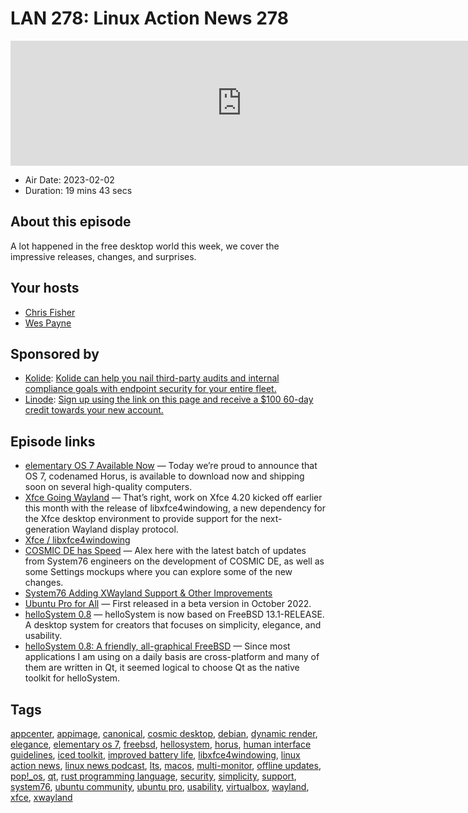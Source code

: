 # LAN 278: Linux Action News 278

<iframe src="https://player.fireside.fm/v2/DAcK9LdX+MxoRioFO?theme=dark" width="740" height="200" frameborder="0" scrolling="no"></iframe>

* Air Date: 2023-02-02
* Duration: 19 mins 43 secs

## About this episode

A lot happened in the free desktop world this week, we cover the impressive releases, changes, and surprises.

## Your hosts
* [Chris Fisher](https://linuxactionnews.com/hosts/chris)
* [Wes Payne](https://linuxactionnews.com/hosts/wes)

## Sponsored by

  * [Kolide](https://l.kolide.co/3klbWzr): [Kolide can help you nail third-party audits and internal compliance goals with endpoint security for your entire fleet. ](https://l.kolide.co/3klbWzr)
  * [Linode](http://linode.com/lan): [Sign up using the link on this page and receive a $100 60-day credit towards your new account. ](http://linode.com/lan)



## Episode links

  * [elementary OS 7 Available Now](https://blog.elementary.io/os-7-available-now/ "elementary OS 7 Available Now") — Today we’re proud to announce that OS 7, codenamed Horus, is available to download now and shipping soon on several high-quality computers.
  * [Xfce Going Wayland](https://9to5linux.com/xfce-4-20-desktop-environment-will-finally-bring-wayland-support "Xfce Going Wayland") — That’s right, work on Xfce 4.20 kicked off earlier this month with the release of libxfce4windowing, a new dependency for the Xfce desktop environment to provide support for the next-generation Wayland display protocol.
  * [Xfce / libxfce4windowing](https://gitlab.xfce.org/xfce/libxfce4windowing "Xfce / libxfce4windowing")
  * [COSMIC DE has Speed](https://blog.system76.com/post/more-on-cosmic-de-to-kick-off-2023 "COSMIC DE has Speed") — Alex here with the latest batch of updates from System76 engineers on the development of COSMIC DE, as well as some Settings mockups where you can explore some of the new changes.
  * [System76 Adding XWayland Support & Other Improvements](https://www.phoronix.com/news/System76-COSMIC-DE-January "System76 Adding XWayland Support & Other Improvements")
  * [Ubuntu Pro for All](https://9to5linux.com/canonical-announces-general-availability-of-ubuntu-pro-free-for-up-to-5-pcs "Ubuntu Pro for All") — First released in a beta version in October 2022.
  * [helloSystem 0.8](https://github.com/helloSystem/ISO/releases "helloSystem 0.8") — helloSystem is now based on FreeBSD 13.1-RELEASE. A desktop system for creators that focuses on simplicity, elegance, and usability.
  * [helloSystem 0.8: A friendly, all-graphical FreeBSD](https://www.theregister.com/2023/01/31/hellosystem_08/ "helloSystem 0.8: A friendly, all-graphical FreeBSD") — Since most applications I am using on a daily basis are cross-platform and many of them are written in Qt, it seemed logical to choose Qt as the native toolkit for helloSystem.



## Tags

[appcenter](https://linuxactionnews.com/tags/appcenter), [appimage](https://linuxactionnews.com/tags/appimage), [canonical](https://linuxactionnews.com/tags/canonical), [cosmic desktop](https://linuxactionnews.com/tags/cosmic%20desktop), [debian](https://linuxactionnews.com/tags/debian), [dynamic render](https://linuxactionnews.com/tags/dynamic%20render), [elegance](https://linuxactionnews.com/tags/elegance), [elementary os 7](https://linuxactionnews.com/tags/elementary%20os%207), [freebsd](https://linuxactionnews.com/tags/freebsd), [hellosystem](https://linuxactionnews.com/tags/hellosystem), [horus](https://linuxactionnews.com/tags/horus), [human interface guidelines](https://linuxactionnews.com/tags/human%20interface%20guidelines), [iced toolkit](https://linuxactionnews.com/tags/iced%20toolkit), [improved battery life](https://linuxactionnews.com/tags/improved%20battery%20life), [libxfce4windowing](https://linuxactionnews.com/tags/libxfce4windowing), [linux action news](https://linuxactionnews.com/tags/linux%20action%20news), [linux news podcast](https://linuxactionnews.com/tags/linux%20news%20podcast), [lts](https://linuxactionnews.com/tags/lts), [macos](https://linuxactionnews.com/tags/macos), [multi-monitor](https://linuxactionnews.com/tags/multi-monitor), [offline updates](https://linuxactionnews.com/tags/offline%20updates), [pop!_os](https://linuxactionnews.com/tags/pop!_os), [qt](https://linuxactionnews.com/tags/qt), [rust programming language](https://linuxactionnews.com/tags/rust%20programming%20language), [security](https://linuxactionnews.com/tags/security), [simplicity](https://linuxactionnews.com/tags/simplicity), [support](https://linuxactionnews.com/tags/support), [system76](https://linuxactionnews.com/tags/system76), [ubuntu community](https://linuxactionnews.com/tags/ubuntu%20community), [ubuntu pro](https://linuxactionnews.com/tags/ubuntu%20pro), [usability](https://linuxactionnews.com/tags/usability), [virtualbox](https://linuxactionnews.com/tags/virtualbox), [wayland](https://linuxactionnews.com/tags/wayland), [xfce](https://linuxactionnews.com/tags/xfce), [xwayland](https://linuxactionnews.com/tags/xwayland)